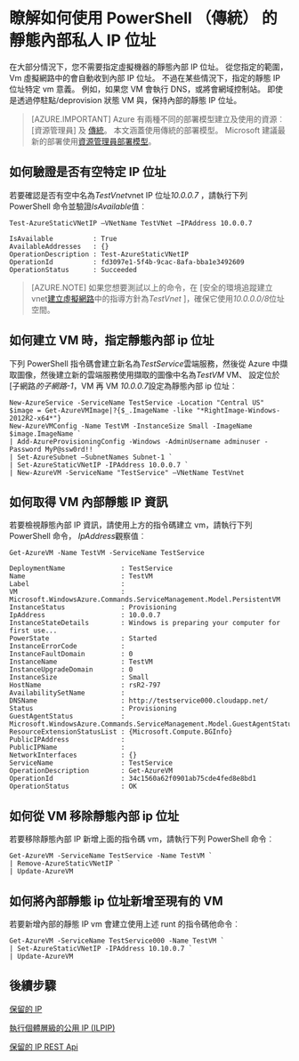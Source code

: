 <properties 
   pageTitle="如何設定靜態內部私人 ip 位址"
   description="了解靜態內部 IPs (DIPs)，以及如何管理其"
   services="virtual-network"
   documentationCenter="na"
   authors="jimdial"
   manager="carmonm"
   editor="tysonn" />
<tags 
   ms.service="virtual-network"
   ms.devlang="na"
   ms.topic="article"
   ms.tgt_pltfrm="na"
   ms.workload="infrastructure-services"
   ms.date="03/22/2016"
   ms.author="jdial" />

# <a name="how-to-set-a-static-internal-private-ip-address-using-powershell-classic"></a>瞭解如何使用 PowerShell （傳統） 的靜態內部私人 IP 位址
在大部分情況下，您不需要指定虛擬機器的靜態內部 IP 位址。 從您指定的範圍，Vm 虛擬網路中的會自動收到內部 IP 位址。 不過在某些情況下，指定的靜態 IP 位址特定 vm 意義。 例如，如果您 VM 會執行 DNS，或將會網域控制站。 即使是透過停駐點/deprovision 狀態 VM 與，保持內部的靜態 IP 位址。 

> [AZURE.IMPORTANT] Azure 有兩種不同的部署模型建立及使用的資源︰[資源管理員] 及 [傳統](../resource-manager-deployment-model.md)。 本文涵蓋使用傳統的部署模型。 Microsoft 建議最新的部署使用[資源管理員部署模型](virtual-networks-static-private-ip-arm-ps.md)。

## <a name="how-to-verify-if-a-specific-ip-address-is-available"></a>如何驗證是否有空特定 IP 位址
若要確認是否有空中名為*TestVnet*vnet IP 位址*10.0.0.7* ，請執行下列 PowerShell 命令並驗證*IsAvailable*值︰

    Test-AzureStaticVNetIP –VNetName TestVNet –IPAddress 10.0.0.7 

    IsAvailable          : True
    AvailableAddresses   : {}
    OperationDescription : Test-AzureStaticVNetIP
    OperationId          : fd3097e1-5f4b-9cac-8afa-bba1e3492609
    OperationStatus      : Succeeded

>[AZURE.NOTE] 如果您想要測試以上的命令，在 [安全的環境追蹤建立 vnet[建立虛擬網路](virtual-networks-create-vnet-classic-portal.md)中的指導方針為*TestVnet* ]，確保它使用*10.0.0.0/8*位址空間。

## <a name="how-to-specify-a-static-internal-ip-when-creating-a-vm"></a>如何建立 VM 時，指定靜態內部 ip 位址
下列 PowerShell 指令碼會建立新名為*TestService*雲端服務，然後從 Azure 中擷取圖像，然後建立新的雲端服務使用擷取的圖像中名為*TestVM* VM、 設定位於 [子網路*的子網路-1*，VM 再 VM *10.0.0.7*設定為靜態內部 ip 位址︰

    New-AzureService -ServiceName TestService -Location "Central US"
    $image = Get-AzureVMImage|?{$_.ImageName -like "*RightImage-Windows-2012R2-x64*"}
    New-AzureVMConfig -Name TestVM -InstanceSize Small -ImageName $image.ImageName `
  	| Add-AzureProvisioningConfig -Windows -AdminUsername adminuser -Password MyP@ssw0rd!! `
  	| Set-AzureSubnet –SubnetNames Subnet-1 `
  	| Set-AzureStaticVNetIP -IPAddress 10.0.0.7 `
  	| New-AzureVM -ServiceName "TestService" –VNetName TestVnet

## <a name="how-to-retrieve-static-internal-ip-information-for-a-vm"></a>如何取得 VM 內部靜態 IP 資訊
若要檢視靜態內部 IP 資訊，請使用上方的指令碼建立 vm，請執行下列 PowerShell 命令， *IpAddress*觀察值︰

    Get-AzureVM -Name TestVM -ServiceName TestService

    DeploymentName              : TestService
    Name                        : TestVM
    Label                       : 
    VM                          : Microsoft.WindowsAzure.Commands.ServiceManagement.Model.PersistentVM
    InstanceStatus              : Provisioning
    IpAddress                   : 10.0.0.7
    InstanceStateDetails        : Windows is preparing your computer for first use...
    PowerState                  : Started
    InstanceErrorCode           : 
    InstanceFaultDomain         : 0
    InstanceName                : TestVM
    InstanceUpgradeDomain       : 0
    InstanceSize                : Small
    HostName                    : rsR2-797
    AvailabilitySetName         : 
    DNSName                     : http://testservice000.cloudapp.net/
    Status                      : Provisioning
    GuestAgentStatus            : Microsoft.WindowsAzure.Commands.ServiceManagement.Model.GuestAgentStatus
    ResourceExtensionStatusList : {Microsoft.Compute.BGInfo}
    PublicIPAddress             : 
    PublicIPName                : 
    NetworkInterfaces           : {}
    ServiceName                 : TestService
    OperationDescription        : Get-AzureVM
    OperationId                 : 34c1560a62f0901ab75cde4fed8e8bd1
    OperationStatus             : OK

## <a name="how-to-remove-a-static-internal-ip-from-a-vm"></a>如何從 VM 移除靜態內部 ip 位址
若要移除靜態內部 IP 新增上面的指令碼 vm，請執行下列 PowerShell 命令︰
    
    Get-AzureVM -ServiceName TestService -Name TestVM `
  	| Remove-AzureStaticVNetIP `
  	| Update-AzureVM

## <a name="how-to-add-a-static-internal-ip-to-an-existing-vm"></a>如何將內部靜態 ip 位址新增至現有的 VM
若要新增內部的靜態 IP vm 會建立使用上述 runt 的指令碼他命令︰

    Get-AzureVM -ServiceName TestService000 -Name TestVM `
  	| Set-AzureStaticVNetIP -IPAddress 10.10.0.7 `
  	| Update-AzureVM

## <a name="next-steps"></a>後續步驟

[保留的 IP](virtual-networks-reserved-public-ip.md)

[執行個體層級的公用 IP (ILPIP)](virtual-networks-instance-level-public-ip.md)

[保留的 IP REST Api](https://msdn.microsoft.com/library/azure/dn722420.aspx)
 

